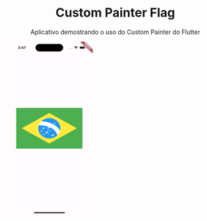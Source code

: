 

<h1 align="center">Custom Painter Flag</h1>

<p align="center">Aplicativo demostrando o uso do Custom Painter do Flutter</p>


<div class="row">
  <img align="center" src="screenshot/screenshot.png" width="200" height="400" />
</div>


